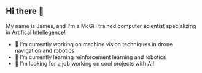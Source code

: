 ## Hi there 👋

My name is James, and I'm a McGill trained computer scientist specializing in Artifical Intellegence!

- 🔭 I’m currently working on machine vision techniques in drone navigation and robotics
- 🌱 I’m currently learning reinforcement learning and robotics
- 👯 I’m looking for a job working on cool projects with AI!


<!--
**James-R-Newman/James-R-Newman** is a ✨ _special_ ✨ repository because its `README.md` (this file) appears on your GitHub profile.

Here are some ideas to get you started:

- 🔭 I’m currently working on ...
- 🌱 I’m currently learning ...
- 👯 I’m looking to collaborate on ...
- 🤔 I’m looking for help with ...
- 💬 Ask me about ...
- 📫 How to reach me: ...
- 😄 Pronouns: ...
- ⚡ Fun fact: ...
-->
